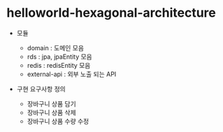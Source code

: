 # helloworld-hexagonal-architecture

- 모듈
  - domain : 도메인 모음
  - rds : jpa, jpaEntity 모음
  - redis : redisEntity 모음
  - external-api : 외부 노출 되는 API

- 구현 요구사항 정의
  - 장바구니 상품 담기
  - 장바구니 상품 삭제
  - 장바구니 상품 수량 수정
